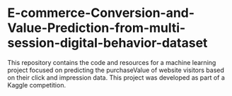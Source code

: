 # E-commerce-Conversion-and-Value-Prediction-from-multi-session-digital-behavior-dataset
This repository contains the code and resources for a machine learning project focused on predicting the purchaseValue of website visitors based on their click and impression data. This project was developed as part of a Kaggle competition.
